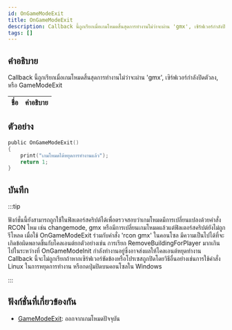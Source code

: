```yaml
---
id: OnGameModeExit
title: OnGameModeExit
description: Callback นี้ถูกเรียกเมื่อเกมโหมดสิ้นสุดการทำงานไม่ว่าจะผ่าน 'gmx', เซิร์ฟเวอร์กำลังปิดตัวลง, หรือ GameModeExit
tags: []
---
```


## คำอธิบาย

Callback นี้ถูกเรียกเมื่อเกมโหมดสิ้นสุดการทำงานไม่ว่าจะผ่าน 'gmx', เซิร์ฟเวอร์กำลังปิดตัวลง, หรือ GameModeExit

| ชื่อ   | คำอธิบาย     |
| ---- | ----------- |

## ตัวอย่าง

```c
public OnGameModeExit()
{
    print("เกมโหมดได้หยุดการทำงานแล้ว");
    return 1;
}
```

## บันทึก

:::tip

ฟังก์ชั่นนี้ยังสามารถถูกใช้ในฟิลเตอร์สคริปต์ได้เพื่อตรวจสอบว่าเกมโหมดมีการเปลี่ยนแปลงด้วยคำสั่ง RCON ไหม เช่น changemode, gmx หรือมีการเปลี่ยนเกมโหมดแล้วแต่ฟิลเตอร์สคริปต์ยังไม่ถูกรีโหลด
เมื่อใช้ OnGameModeExit ร่วมกับคำสั่ง 'rcon gmx' ในคอนโซล มีความเป็นไปได้ที่จะเกิดข้อผิดพลาดขึ้นกับไคลเอนต์ยกตัวอย่างเช่น การเรียก RemoveBuildingForPlayer มากเกินไปในระหว่างที่ OnGameModeInit กำลังทำงานอยู่ซึ่งอาจส่งผลให้ไคลเอนต์หยุดทำงาน
Callback นี้จะไม่ถูกเรียกถ้าหากเซิร์ฟเวอร์ขัดข้องหรือโปรเซสถูกปิดโดยวิธีอื่นอย่างเช่นการใช้คำสั่ง Linux ในการหยุดการทำงาน หรือกดปุ่มปิดบนคอนโซลใน Windows

:::

## ฟังก์ชั่นที่เกี่ยวข้องกัน

- [GameModeExit](../../scripting/functions/GameModeExit.md): ออกจากเกมโหมดปัจจุบัน
